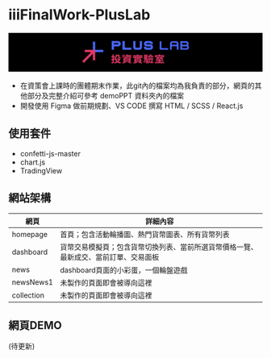 # iiiFinalWork-PlusLab

![image](https://github.com/Laurenren31/iiiFinalWork-PlusLab/blob/main/plusLabHeadPic.png)
* 在資策會上課時的團體期末作業，此git內的檔案均為我負責的部分，網頁的其他部分及完整介紹可參考 demoPPT 資料夾內的檔案
* 開發使用 Figma 做前期規劃、VS CODE 撰寫 HTML / SCSS / React.js

使用套件
--
* confetti-js-master
* chart.js
* TradingView

網站架構
--
|  網頁   | 詳細內容  |
|  ----  | ----  |
| homepage | 首頁；包含活動輪播圖、熱門貨幣圖表、所有貨幣列表 |
| dashboard | 貨幣交易模擬頁；包含貨幣切換列表、當前所選貨幣價格一覽、最新成交、當前訂單、交易面板 |
| news | dashboard頁面的小彩蛋，一個輪盤遊戲 |
| newsNews1 | 未製作的頁面即會被導向這裡 |
| collection | 未製作的頁面即會被導向這裡 |

網頁DEMO
--
(待更新)
